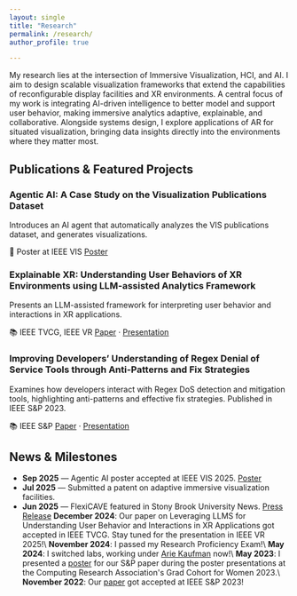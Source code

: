 ```yaml
---
layout: single
title: "Research"
permalink: /research/
author_profile: true

---
```

My research lies at the intersection of Immersive Visualization, HCI, and AI. I aim to design scalable visualization frameworks that extend the capabilities of reconfigurable display facilities and XR environments. A central focus of my work is integrating AI-driven intelligence to better model and support user behavior, making immersive analytics adaptive, explainable, and collaborative. Alongside systems design, I explore applications of AR for situated visualization, bringing data insights directly into the environments where they matter most.

## Publications & Featured Projects

<article class="t-item">
  <div class="t-card">
    <h3 class="t-title">Agentic AI: A Case Study on the Visualization Publications Dataset</h3>
    <p>Introduces an AI agent that automatically analyzes the VIS publications dataset, and generates visualizations.</p>
    <div class="t-meta">
      <span>📄 Poster at IEEE VIS</span>
      <a class="t-link" href="/files/Agentic_VIS_Challenge_Workshop.pdf" target="_blank">Poster</a>
    </div>
  </div>

</article>

<article class="t-item">
  <div class="t-card">
    <h3 class="t-title">Explainable XR: Understanding User Behaviors of XR Environments using LLM-assisted Analytics Framework</h3>
    <p>Presents an LLM-assisted framework for interpreting user behavior and interactions in XR applications.</p>
    <div class="t-meta">
      <span>📚 IEEE TVCG, IEEE VR </span>
      <a class="t-link" href="https://ieeexplore.ieee.org/stamp/stamp.jsp?arnumber=10919202" target="_blank">Paper</a> ·
      <a class="t-link" href="https://www.youtube.com/watch?v=b3l2IQAwANg" target="_blank">Presentation</a>
    </div>
  </div>
</article>

<article class="t-item">
  <div class="t-card">
    <h3 class="t-title">Improving Developers’ Understanding of Regex Denial of Service Tools through Anti-Patterns and Fix Strategies</h3>
    <p>Examines how developers interact with Regex DoS detection and mitigation tools, highlighting anti-patterns and effective fix strategies. Published in IEEE S&P 2023.</p>
    <div class="t-meta">
      <span>📚 IEEE S&P</span>
      <a class="t-link" href="https://ieeexplore.ieee.org/stamp/stamp.jsp?arnumber=10179442" target="_blank">Paper</a> ·
      <a class="t-link" href="https://www.youtube.com/watch?v=It8QodA2zd8" target="_blank">Presentation</a>
    </div>
  </div>
</article>

## News & Milestones

- **Sep 2025** — Agentic AI poster accepted at IEEE VIS 2025. [Poster](/files/Agentic_VIS_Challenge_Workshop.pdf)
- **Jul 2025** — Submitted a patent on adaptive immersive visualization facilities.
- **Jun 2025** — FlexiCAVE featured in Stony Brook University News. [Press Release](https://news.stonybrook.edu/newsroom/press-release/general/stony-brook-university-unveils-worlds-largest-foldable-video-display-wall-the-flexicave/)
**December 2024**: Our paper on Leveraging LLMS for Understanding User Behavior and Interactions in XR Applications got accepted in IEEE TVCG. Stay tuned for the presentation in IEEE VR 2025!\\
**November 2024**: I passed my Research Proficiency Exam!\\
**May 2024**: I switched labs, working under [Arie Kaufman](https://www.cs.stonybrook.edu/people/faculty/ariekaufman) now!\\
**May 2023**: I presented a [poster](/files/PosterCRA.pdf) for our S&P paper during the poster presentations at the Computing Research Association's Grad Cohort for Women 2023.\\
**November 2022**: Our [paper](https://arxiv.org/pdf/2212.07979.pdf) got accepted at IEEE S&P 2023!
